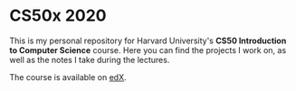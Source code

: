 # CS50x 2020
This is my personal repository for Harvard University's **CS50 Introduction to Computer Science** course.
Here you can find the projects I work on, as well as the notes I take during the lectures.

The course  is available on [edX](https://www.edx.org/course/cs50s-introduction-to-computer-science).
